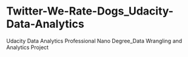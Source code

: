 # Twitter-We-Rate-Dogs_Udacity-Data-Analytics
Udacity Data Analytics Professional Nano Degree_Data Wrangling and Analytics Project
